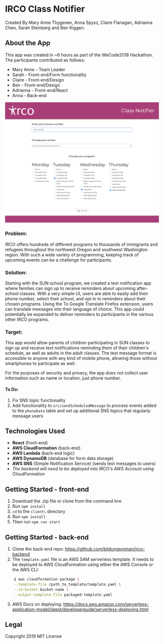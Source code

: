 # IRCO Class Notifier
Created By Mary Anne Thygesen, Anna Spysz, Claire Flanagan, Adrianna Chen, Sarah Steinberg and Ben Kiggen.

## About the App

This app was created in ~6 hours as part of the WeCode2018 Hackathon. The participants contributed as follows: 

* Mary Anne - Team Leader
* Sarah - Front-end/Form functionality
* Claire - Front-end/Design
* Ben - Front-end/Design
* Adrianna - Front-end/React
* Anna - Back-end

![Screenshot](client/public/screenShot2.png?raw=true "Title")

### Problem:

IRCO offers hundreds of different programs to thousands of immigrants and refugees throughout the northwest Oregon and southwest Washington region. With such a wide variety of programming, keeping track of upcoming events can be a challenge for participants.

### Solution:

Starting with the SUN school program, we created a text notification app where families can sign up to receive reminders about upcoming after-school classes. With a very simple UI, users are able to easily add their phone number, select their school, and opt in to reminders about their chosen programs. Using the To Google Translate Firefox extension, users can translate messages into their language of choice. This app could potentially be expanded to deliver reminders to participants in the various other IRCO programs.

### Target:

This app would allow parents of children participating in SUN classes to sign up and receive text notifications reminding them of their children's schedule, as well as adults in the adult classes. The text message format is accessible to anyone with any kind of mobile phone, allowing those without smartphones to participate as well.

For the purposes of security and privacy, the app does not collect user information such as name or location, just phone number.

#### To Do:

1. Fix SNS topic functionality
2. Add functionality to `src/sendScheduledMessage` to process events added to the `phoneData` table and set up additional SNS topics that regularly message users

## Technologies Used

* **React** (front-end)
* **AWS CloudFormation** (back-end)
* **AWS Lambda** (back-end logic)
* **AWS DynamoDB** (database for form data storage)
* **AWS SNS** (Simple Notification Service) (sends text messages to users)
* _The backend will need to be deployed into IRCO's AWS Account using CloudFormation_

## Getting Started - front-end

  1. Download the .zip file or clone from the command line
  2. Run ``` npm install ```
  3. `cd` to the `client\` directory
  4. Run ``` npm install ```
  5. Then run ``` npm run start ```

## Getting Started - back-end

  1. Clone the back-end repo: https://github.com/bildungsroman/irco-backend
  2. The `template.yaml` file is an AWS SAM serverless template. It needs to be deployed to AWS CloudFormation using either the AWS Console or the AWS CLI:

```bash
    $ aws cloudformation package \
    --template-file /path_to_template/template.yaml \
    --s3-bucket bucket-name \
    --output-template-file packaged-template.yaml
```

  3. AWS Docs on deploying: https://docs.aws.amazon.com/serverless-application-model/latest/developerguide/serverless-deploying.html 

## Legal
Copyright 2019
MIT License

